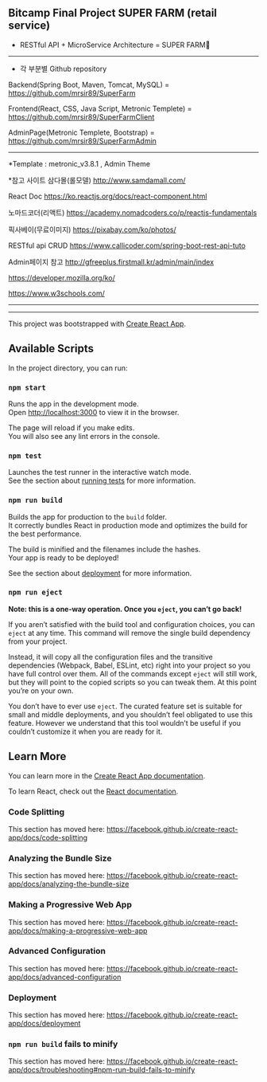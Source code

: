 Bitcamp Final Project
SUPER FARM (retail service)
--------------------------------------------------------------------------------

* RESTful API + MicroService Architecture = SUPER FARM🍎

--------------------------------------------------------------------------------


* 각 부분별 Github repository  


Backend(Spring Boot, Maven, Tomcat, MySQL) = https://github.com/mrsir89/SuperFarm

Frontend(React, CSS, Java Script, Metronic Templete) = https://github.com/mrsir89/SuperFarmClient

AdminPage(Metronic Templete, Bootstrap) = https://github.com/mrsir89/SuperFarmAdmin


--------------------------------------------------------------------------------



*Template : metronic_v3.8.1 ,  Admin Theme

*참고 사이트
삼다몰(롤모델) http://www.samdamall.com/

React Doc   https://ko.reactjs.org/docs/react-component.html

노마드코더(리액트)  https://academy.nomadcoders.co/p/reactjs-fundamentals

픽사베이(무료이미지)  https://pixabay.com/ko/photos/

RESTful api CRUD   https://www.callicoder.com/spring-boot-rest-api-tuto

Admin페이지 참고   http://gfreeplus.firstmall.kr/admin/main/index

https://developer.mozilla.org/ko/

https://www.w3schools.com/




----------------------------------------------------------------------------------------------------
----------------------------------------------------------------------------------------------------
This project was bootstrapped with [Create React App](https://github.com/facebook/create-react-app).

## Available Scripts

In the project directory, you can run:

### `npm start`

Runs the app in the development mode.<br>
Open [http://localhost:3000](http://localhost:3000) to view it in the browser.

The page will reload if you make edits.<br>
You will also see any lint errors in the console.

### `npm test`

Launches the test runner in the interactive watch mode.<br>
See the section about [running tests](https://facebook.github.io/create-react-app/docs/running-tests) for more information.

### `npm run build`

Builds the app for production to the `build` folder.<br>
It correctly bundles React in production mode and optimizes the build for the best performance.

The build is minified and the filenames include the hashes.<br>
Your app is ready to be deployed!

See the section about [deployment](https://facebook.github.io/create-react-app/docs/deployment) for more information.

### `npm run eject`

**Note: this is a one-way operation. Once you `eject`, you can’t go back!**

If you aren’t satisfied with the build tool and configuration choices, you can `eject` at any time. This command will remove the single build dependency from your project.

Instead, it will copy all the configuration files and the transitive dependencies (Webpack, Babel, ESLint, etc) right into your project so you have full control over them. All of the commands except `eject` will still work, but they will point to the copied scripts so you can tweak them. At this point you’re on your own.

You don’t have to ever use `eject`. The curated feature set is suitable for small and middle deployments, and you shouldn’t feel obligated to use this feature. However we understand that this tool wouldn’t be useful if you couldn’t customize it when you are ready for it.

## Learn More

You can learn more in the [Create React App documentation](https://facebook.github.io/create-react-app/docs/getting-started).

To learn React, check out the [React documentation](https://reactjs.org/).

### Code Splitting

This section has moved here: https://facebook.github.io/create-react-app/docs/code-splitting

### Analyzing the Bundle Size

This section has moved here: https://facebook.github.io/create-react-app/docs/analyzing-the-bundle-size

### Making a Progressive Web App

This section has moved here: https://facebook.github.io/create-react-app/docs/making-a-progressive-web-app

### Advanced Configuration

This section has moved here: https://facebook.github.io/create-react-app/docs/advanced-configuration

### Deployment

This section has moved here: https://facebook.github.io/create-react-app/docs/deployment

### `npm run build` fails to minify

This section has moved here: https://facebook.github.io/create-react-app/docs/troubleshooting#npm-run-build-fails-to-minify
